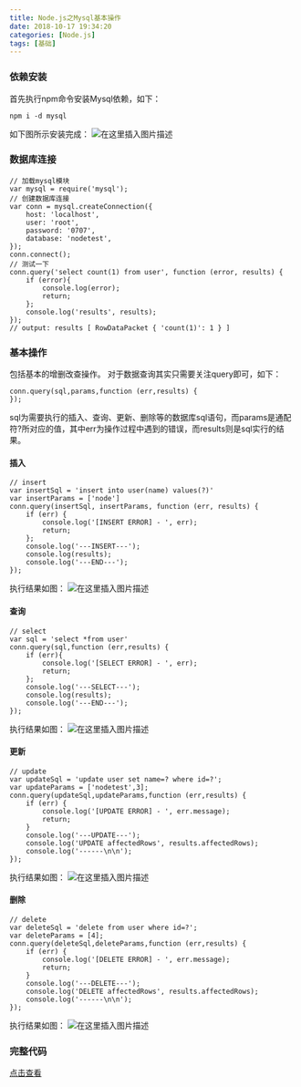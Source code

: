 ```yaml
---
title: Node.js之Mysql基本操作
date: 2018-10-17 19:34:20
categories: [Node.js]
tags: [基础]
---
```


###  依赖安装
首先执行npm命令安装Mysql依赖，如下：
```
npm i -d mysql
```
<!-- more -->
如下图所示安装完成：
![在这里插入图片描述](20181017174458551.png)

### 数据库连接
```
// 加载mysql模块
var mysql = require('mysql');
// 创建数据库连接
var conn = mysql.createConnection({
    host: 'localhost',
    user: 'root',
    password: '0707',
    database: 'nodetest',
});
conn.connect();
// 测试一下
conn.query('select count(1) from user', function (error, results) {
    if (error){
        console.log(error);
        return;
    };
    console.log('results', results);
});
// output: results [ RowDataPacket { 'count(1)': 1 } ]
```

### 基本操作
包括基本的增删改查操作。
对于数据查询其实只需要关注query即可，如下：

```
conn.query(sql,params,function (err,results) {
});
```
sql为需要执行的插入、查询、更新、删除等的数据库sql语句，而params是通配符?所对应的值，其中err为操作过程中遇到的错误，而results则是sql实行的结果。

#### 插入
```
// insert
var insertSql = 'insert into user(name) values(?)'
var insertParams = ['node']
conn.query(insertSql, insertParams, function (err, results) {
    if (err) {
        console.log('[INSERT ERROR] - ', err);
        return;
    };
    console.log('---INSERT---');
    console.log(results);
    console.log('---END---');
});
```
执行结果如图：
![在这里插入图片描述](20181017191726878.png)

#### 查询
```
// select
var sql = 'select *from user'
conn.query(sql,function (err,results) {
    if (err){
        console.log('[SELECT ERROR] - ', err);
        return;
    };
    console.log('---SELECT---');
    console.log(results);
    console.log('---END---');
});
```
执行结果如图：
![在这里插入图片描述](2018101719185346.png)

#### 更新
```
// update
var updateSql = 'update user set name=? where id=?';
var updateParams = ['nodetest',3];
conn.query(updateSql,updateParams,function (err,results) {
    if (err) {
        console.log('[UPDATE ERROR] - ', err.message);
        return;
    }
    console.log('---UPDATE---');
    console.log('UPDATE affectedRows', results.affectedRows);
    console.log('------\n\n');
});
```
执行结果如图：
![在这里插入图片描述](2018101719191699.png)

#### 删除
```
// delete
var deleteSql = 'delete from user where id=?';
var deleteParams = [4];
conn.query(deleteSql,deleteParams,function (err,results) {
    if (err) {
        console.log('[DELETE ERROR] - ', err.message);
        return;
    }
    console.log('---DELETE---');
    console.log('DELETE affectedRows', results.affectedRows);
    console.log('------\n\n');  
});
```
执行结果如图：
![在这里插入图片描述](20181017191931575.png)

### 完整代码
[点击查看](https://github.com/usthooz/program_lan/blob/master/js/mysql/mysql.js)